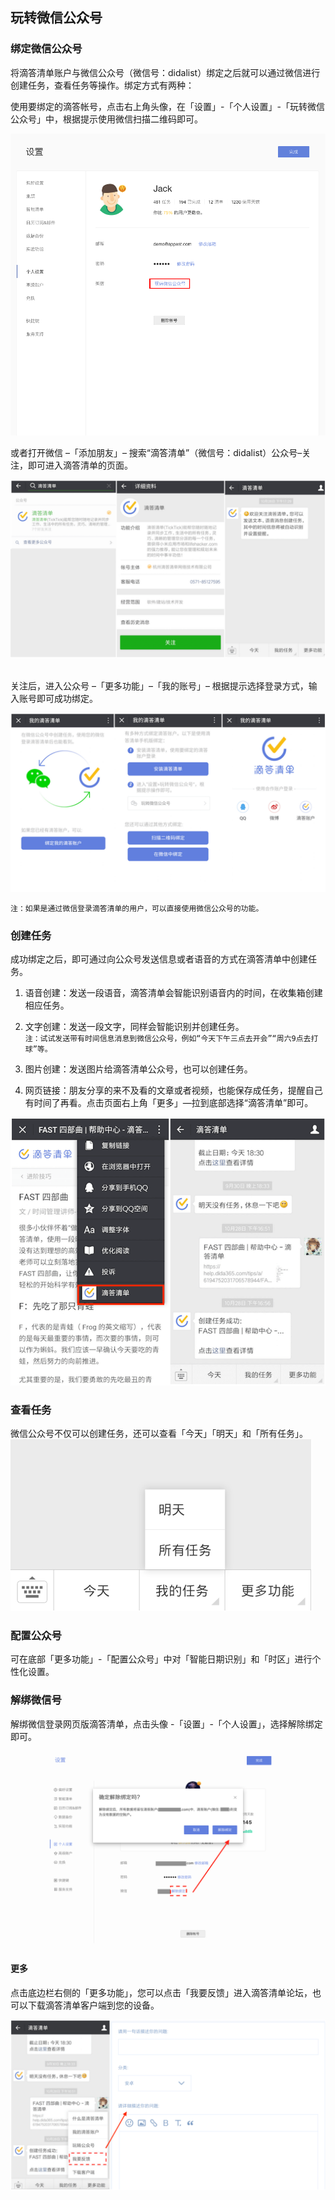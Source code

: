## 玩转微信公众号

### 绑定微信公众号

将滴答清单账户与微信公众号（微信号：didalist）绑定之后就可以通过微信进行创建任务，查看任务等操作。绑定方式有两种：

使用要绑定的滴答帐号，点击右上角头像，在「设置」-「个人设置」-「玩转微信公众号」中，根据提示使用微信扫描二维码即可。

![](./images/WeChat/WeChat%20sign.png)

或者打开微信 –「添加朋友」– 搜索“滴答清单”（微信号：didalist）公众号–关注，即可进入滴答清单的页面。

![](./images/WeChat/Wechat-start.png)

<br/>关注后，进入公众号 –「更多功能」–「我的账号」– 根据提示选择登录方式，输入账号即可成功绑定。

![](./images/WeChat/Wechat_account.png)

`注：如果是通过微信登录滴答清单的用户，可以直接使用微信公众号的功能。`

### 创建任务

成功绑定之后，即可通过向公众号发送信息或者语音的方式在滴答清单中创建任务。

1. 语音创建：发送一段语音，滴答清单会智能识别语音内的时间，在收集箱创建相应任务。  

2. 文字创建：发送一段文字，同样会智能识别并创建任务。  
   `注：试试发送带有时间信息消息到微信公众号，例如“今天下午三点去开会”“周六9点去打球”等。`

3. 图片创建：发送图片给滴答清单公众号，也可以创建任务。
4. 网页链接：朋友分享的来不及看的文章或者视频，也能保存成任务，提醒自己有时间了再看。点击页面右上角「更多」—拉到底部选择“滴答清单”即可。

![](./images/WeChat/Wechat_URL.png)

### 查看任务

微信公众号不仅可以创建任务，还可以查看「今天」「明天」和「所有任务」。 
![](images/WeChat/wx6.png)

### 配置公众号

可在底部「更多功能」-「配置公众号」中对「智能日期识别」和「时区」进行个性化设置。 

### 解绑微信号

解绑微信登录网页版滴答清单，点击头像 -「设置」-「个人设置」，选择解除绑定即可。

![](./images/WeChat/Wechat0.png)

#### 更多

点击底边栏右侧的「更多功能」，您可以点击「我要反馈」进入滴答清单论坛，也可以下载滴答清单客户端到您的设备。

![](./images/WeChat/wechat_more.png)

